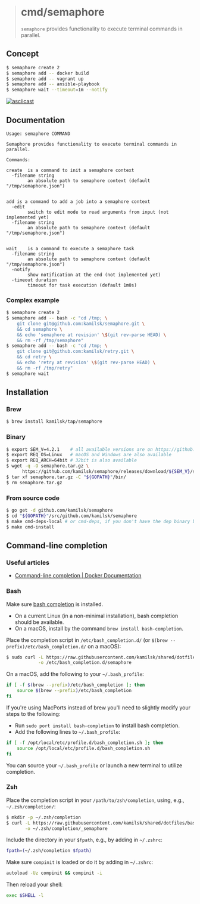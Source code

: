 > # cmd/semaphore
>
> `semaphore` provides functionality to execute terminal commands in parallel.

## Concept

```bash
$ semaphore create 2
$ semaphore add -- docker build
$ semaphore add -- vagrant up
$ semaphore add -- ansible-playbook
$ semaphore wait --timeout=1m --notify
```

[![asciicast](https://asciinema.org/a/135943.png)](https://asciinema.org/a/135943)

## Documentation

```
Usage: semaphore COMMAND

Semaphore provides functionality to execute terminal commands in parallel.

Commands:

create	is a command to init a semaphore context
  -filename string
    	an absolute path to semaphore context (default "/tmp/semaphore.json")


add	is a command to add a job into a semaphore context
  -edit
    	switch to edit mode to read arguments from input (not implemented yet)
  -filename string
    	an absolute path to semaphore context (default "/tmp/semaphore.json")


wait	is a command to execute a semaphore task
  -filename string
    	an absolute path to semaphore context (default "/tmp/semaphore.json")
  -notify
    	show notification at the end (not implemented yet)
  -timeout duration
    	timeout for task execution (default 1m0s)
```

### Complex example

```bash
$ semaphore create 2
$ semaphore add -- bash -c "cd /tmp; \
    git clone git@github.com:kamilsk/semaphore.git \
    && cd semaphore \
    && echo 'semaphore at revision' \$(git rev-parse HEAD) \
    && rm -rf /tmp/semaphore"
$ semaphore add -- bash -c "cd /tmp; \
    git clone git@github.com:kamilsk/retry.git \
    && cd retry \
    && echo 'retry at revision' \$(git rev-parse HEAD) \
    && rm -rf /tmp/retry"
$ semaphore wait
```

## Installation

### Brew

```bash
$ brew install kamilsk/tap/semaphore
```

### Binary

```bash
$ export SEM_V=4.2.1    # all available versions are on https://github.com/kamilsk/semaphore/releases
$ export REQ_OS=Linux   # macOS and Windows are also available
$ export REQ_ARCH=64bit # 32bit is also available
$ wget -q -O semaphore.tar.gz \
      https://github.com/kamilsk/semaphore/releases/download/${SEM_V}/semaphore_${SEM_V}_${REQ_OS}-${REQ_ARCH}.tar.gz
$ tar xf semaphore.tar.gz -C "${GOPATH}"/bin/
$ rm semaphore.tar.gz
```

### From source code

```bash
$ go get -d github.com/kamilsk/semaphore
$ cd "${GOPATH}"/src/github.com/kamilsk/semaphore
$ make cmd-deps-local # or cmd-deps, if you don't have the dep binary but have the docker
$ make cmd-install
```

## Command-line completion

### Useful articles

- [Command-line completion | Docker Documentation](https://docs.docker.com/compose/completion/)

### Bash

Make sure [bash completion](https://github.com/scop/bash-completion) is installed.

- On a current Linux (in a non-minimal installation), bash completion should be available.
- On a macOS, install by the command `brew install bash-completion`.

Place the completion script in `/etc/bash_completion.d/` (or `$(brew --prefix)/etc/bash_completion.d/` on a macOS):

```bash
$ sudo curl -L https://raw.githubusercontent.com/kamilsk/shared/dotfiles/bash_completion.d/semaphore.sh \
            -o /etc/bash_completion.d/semaphore
```

On a macOS, add the following to your `~/.bash_profile`:

```bash
if [ -f $(brew --prefix)/etc/bash_completion ]; then
    source $(brew --prefix)/etc/bash_completion
fi
```

If you're using MacPorts instead of brew you'll need to slightly modify your steps to the following:

- Run `sudo port install bash-completion` to install bash completion.
- Add the following lines to `~/.bash_profile`:
```bash
if [ -f /opt/local/etc/profile.d/bash_completion.sh ]; then
    source /opt/local/etc/profile.d/bash_completion.sh
fi
```

You can source your `~/.bash_profile` or launch a new terminal to utilize completion.

### Zsh

Place the completion script in your `/path/to/zsh/completion`, using, e.g., `~/.zsh/completion/`:

```bash
$ mkdir -p ~/.zsh/completion
$ curl -L https://raw.githubusercontent.com/kamilsk/shared/dotfiles/bash_completion.d/semaphore.zsh \
       -o ~/.zsh/completion/_semaphore
```

Include the directory in your `$fpath`, e.g., by adding in `~/.zshrc`:

```bash
fpath=(~/.zsh/completion $fpath)
```

Make sure `compinit` is loaded or do it by adding in `~/.zshrc`:

```bash
autoload -Uz compinit && compinit -i
```

Then reload your shell:

```bash
exec $SHELL -l
```

